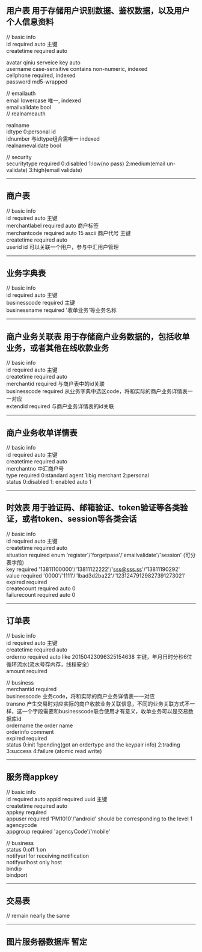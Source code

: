 ## 用户表 用于存储用户识别数据、鉴权数据，以及用户个人信息资料  
// basic info  
id required auto 主键  
createtime required auto  

avatar qiniu serveice key auto  
username case-sensitive contains non-numeric, indexed  
cellphone required, indexed  
password md5-wrapped  

// emailauth  
email lowercase 唯一, indexed  
emailvalidate bool  
// realnameauth  

realname  
idtype 0:personal id  
idnumber 与idtype组合需唯一 indexed  
realnamevalidate bool  

// security  
securitytype required 0:disabled 1:low(no pass) 2:medium(email un-validate) 3:high(email validate)  

---

## 商户表  
// basic info  
id required auto 主键  
merchantlabel required auto 商户标签  
merchantcode required auto 15 ascii 商户代号 主键  
createtime required auto  
userid id 可以关联一个用户，参与中汇用户管理  

---

## 业务字典表
// basic info  
id required auto 主键  
businesscode required 主键  
businessname required '收单业务'等业务名称  

---

## 商户业务关联表 用于存储商户业务数据的，包括收单业务，或者其他在线收款业务  
// basic info  
id required auto 主键  
createtime required auto  
merchantid required 与商户表中的id关联  
businesscode required 从业务字典中选区code，将和实际的商户业务详情表一一对应  
extendid required 与商户业务详情表的id关联  

---

## 商户业务收单详情表  
// basic info  
id required auto 主键  
createtime required auto  
merchantno 中汇商户号  
type required 0:standard agent 1:big merchant 2:personal  
status 0:disabled 1: enabled auto 1  

---

## 时效表 用于验证码、邮箱验证、token验证等各类验证，或者token、session等各类会话  
// basic info  
id required auto 主键  
createtime required auto  
situation required enum 'register'/'forgetpass'/'emailvalidate'/'session'   (可分表字段)  
key required '13811100000'/'13811122222'/'sss@sss.ss'/'13811190292'  
value required '0000'/'1111'/'1bad3d2ba22'/'12312479129827391273021'  
expired required  
createcount required auto 0  
failurecount required auto 0  

---

## 订单表  
// basic info  
id required auto 主键  
createtime required auto  
orderno required auto like 20150423096325154638 主键，年月日时分秒6位循环流水(流水号存内存，线程安全)  
amount required  

// business  
merchantid required  
businesscode 业务code，将和实际的商户业务详情表一一对应  
transno 产生交易时对应实际的商户收款业务关联信息，不同的业务关联方式不一样，这一个字段需要和businesscode联合使用才有意义，收单业务可以是交易数据库id  
ordername the order name   
orderinfo comment  
expired required  
status 0:init 1:pending(got an ordertype and the keypair info) 2:trading 3:success 4:failure  (atomic read write)  

---

## 服务商appkey  
// basic info  
id required auto
appid required uuid 主键  
createtime required auto  
appkey required  
appuser required 'PM1010'/'android' should be corresponding to the level 1 agencycode  
appgroup required 'agencyCode'/'mobile'  

// business  
status 0:off 1:on  
notifyurl for receiving notification  
notifyurlhost only host  
bindip  
bindport  

---

## 交易表  
// remain nearly the same  

---

## 图片服务器数据库 暂定

  
  
  
  
  
